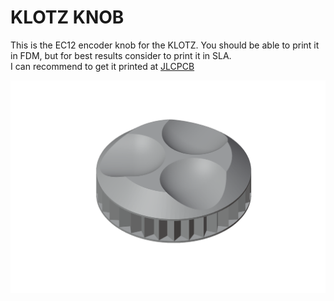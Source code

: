 # KLOTZ KNOB

This is the EC12 encoder knob for the KLOTZ. You should be able to print it in FDM, but for best results consider to print it in SLA.\
I can recommend to get it printed at [JLCPCB](https://jlcpcb.com/)

![KLOTZ knob](/docs/images/KLOTZ_knob2-6.png)